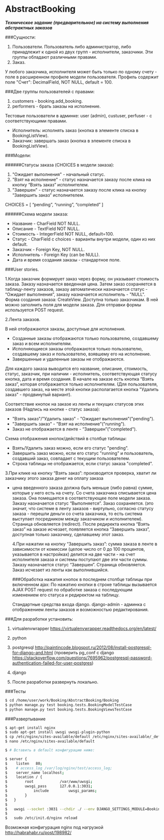 # AbstractBooking

***Техническое задание (предварительное) на систему выполнения абстрактных заказов***

###Сущности:
1. Пользователи. Пользователь либо администратор, либо принадлежит к одной из двух групп - исполнители, заказчики. Эти группы обладают различными правами.
2. Заказ.

У любого заказчика, исполнителя может быть только по одному счету - поле в расширенном профиле модели пользователя. Профиль содержит поле "Счет":
DecimalField, NOT NULL, default = 100.

###Две группы пользователей с правами:
1. customers - booking.add_booking.
2. performers - брать заказы на исполнение.  

Тестовые пользователи в админке: user (admin), custuser, perfuser - с соответствующими правами.

- Исполнитель: исполнять заказ (кнопка в элементе списка в BookingListView).
- Заказчик: завершать заказ (кнопка в элементе списка в BookingListView).


###Модели:

######Статусы заказа (CHOICES в модели заказа):
1. "Ожидает выполнения" - начальный статус.
2. "Взят на исполнение" - статус назначается заказу после клика на кнопку
“Взять заказ” исполнителем.
3. "Завершен" - статус назначается заказу после клика на кнопку “Завершить заказ”
исполнителем.

CHOICES = [ “pending”, “running”, “completed” ]

######Схема модели заказа:
- Название - CharField NOT NULL.
- Описание - TextField NOT NULL.
- Стоимость - IntegerField NOT NULL, default=100.
- Статус - CharField с choices - варианты внутри модели, один из них default.
- Заказчик - Foreign Key, NOT NULL.
- Исполнитель - Foreign Key (can be NULL).
- Дата и время создания заказы - стандартное поле.


###User stories.

1.Когда заказчик формирует заказ через форму, он указывает стоимость заказа.
Заказу назначается введенная цена. Затем заказ сохраняется в таблицу-ленту
заказов, заказу автоматически назначается статуc - “Ожидает выполнения”,
заказу назначается исполнитель - "NULL".
Форма создания заказа: CreateView. Доступна только заказчикам. В ней можно
заполнить поля для модели заказа.
Для отправки формы используется POST request.

2.Лента заказов.

В ней отображаются заказы, доступные для исполнения.
- Созданные заказы отображаются только пользователю, создавшему заказ и
всем исполнителям.
- Исполняющиеся заказы отображаются только пользователю, создавшему заказ и
пользователю, взявшему его на исполнение.
- Завершенные и удаленные заказы не отображаются.

Для каждого заказа выводится его название, описание, стоимость, статус,
заказчик, при наличии - исполнитель, соответствующая статусу кнопка, дата и
время создания. В начале на заказе есть кнопка “Взять заказ”, которая
отображается только исполнителям. (Для пользователя, создавшего заказ, на месте
  этой кнопки располагается кнопка "Удалить заказ" - продвинутый вариант).

  Соответствие кнопок на заказе из ленты и текущих статусов этих заказов
  (Надпись на кнопке - статус заказа):
  - "Взять заказ"/"Удалить заказ" - "Ожидает выполнения"("pending").
  - "Завершить заказ" - "Взят на исполнение"("running").
  - Заказ не отображается в ленте - “Завершен”("completed").


  Схема отображения кнопок/действий в столбце таблицы:
  - Взять/Удалить заказ можно, если его статус "pending".
  - Завершить заказ можно, если его статус "running" и пользователь, создавший
  заказ, совпадает с текущим пользователем.
  - Строка таблицы не отображается, если статус заказа "completed".


  3.При клике на кнопку “Взять заказ”:
  производится проверка, хватит ли заказчику этого заказа денег на оплату заказа
  - цена введенного заказа должна быть меньше (либо равна) сумме, которые у него
  есть на счету. Со счета заказчика списывается цена заказа. Она помещается в
  соответствующее поле модели заказа. Заказу назначается  статус “Выполняется”.
  Заказ сохраняется. (это значит, что системе в ленту заказов - виртульно,
    согласно статусу заказа - перешли деньги со счета заказчика, то есть система
    выступает посредником между заказчиком и исполнителем).
    Страница обновляется (redirect).
    После редиректа кнопка “Взять заказ” на заказе исчезает, появляется кнопка
    “Завершить заказ”, доступная только заказчику, сделавшему этот заказ.

    4.При нажатии на кнопку “Завершить заказ”:
    сумма заказа в ленте в зависимости от комиссии (целое число от 0 до 100
      процентов, указывается в настройках) делится на две части - на счет
      исполнителя заказа и системы поступают две эти части суммы. Заказу назначается
      статус “Завершен”. Страница обновляется. Заказ исчезает из ленты как
      выполнившийся.

      ###Обработка нажатия кнопок в последнем столбце таблицы при включенном ajax:
      По нажатию кнопки в строке таблицы вызывается AJAX POST request по обработке
      заказа с последующим изменением его статуса и редиректом на таблицу.

      Стандартные средства входа django.
      django-admin - админка с отображением ленты заказов и возможностью редактирования.


###Для разработки установить:

1. virtualenvwrapper
https://virtualenvwrapper.readthedocs.org/en/latest/

2. python

3. postgresql http://paintincode.blogspot.ru/2012/08/install-postgresql-for-django-and.html
(проверить pg_conf с django https://stackoverflow.com/questions/7695962/postgresql-password-authentication-failed-for-user-postgres)

4. django

5. После разработки развернуть локально.


###Тесты

```sh
$ cd /home/user/work/Booking/AbstractBooking/Booking
$ python manage.py test booking.tests.BookingModelTestCase
$ python manage.py test booking.tests.BookingViewsTestCase
```

###Развертывание

```sh
$ apt-get install nginx
$ sudo apt-get install uwsgi uwsgi-plugin-python
$ cp /etc/nginx/sites-available/default /etc/nginx/sites-available/_default
$ nano /etc/nginx/sites-available/default

$ # Вставить в default конфигурацию ниже:

$ server {
$    listen   80;
$    # access_log /var/log/nginx/test/access_log;
$    server_name localhost;
$    location / {
$        root            /var/www/uwsgi;
$        uwsgi_pass      127.0.0.1:3031;
$            include         uwsgi_params;
$        }
$   }
$   
$   uwsgi --socket :3031 --chdir ./ --env DJANGO_SETTINGS_MODULE=Booking.settings --module "django.core.wsgi:get_wsgi_application()"
$   
$   sudo /etc/init.d/nginx reload
```

Возможная конфигурация nginx под нагрузкой
http://habrahabr.ru/post/198982/

